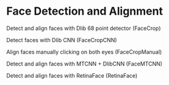 # Face Detection and Alignment

Detect and align faces with Dlib 68 point detector (FaceCrop)

Detect faces with Dlib CNN (FaceCropCNN)

Align faces manually clicking on both eyes (FaceCropManual)

Detect and align faces with MTCNN + DlibCNN (FaceMTCNN)

Detect and align faces with RetinaFace (RetinaFace)
